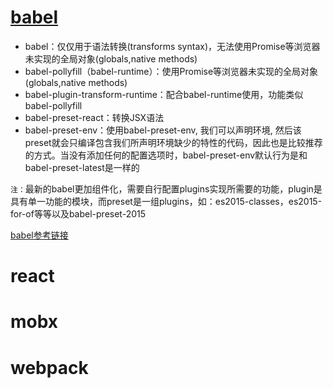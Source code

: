 # [babel](https://segmentfault.com/a/1190000008159877)
* babel：仅仅用于语法转换(transforms syntax)，无法使用Promise等浏览器未实现的全局对象(globals,native methods)
* babel-pollyfill（babel-runtime）：使用Promise等浏览器未实现的全局对象(globals,native methods)
* babel-plugin-transform-runtime：配合babel-runtime使用，功能类似babel-pollyfill
* babel-preset-react：转换JSX语法
* babel-preset-env：使用babel-preset-env, 我们可以声明环境, 然后该preset就会只编译包含我们所声明环境缺少的特性的代码，因此也是比较推荐的方式。当没有添加任何的配置选项时，babel-preset-env默认行为是和babel-preset-latest是一样的

`注：`最新的babel更加组件化，需要自行配置plugins实现所需要的功能，plugin是具有单一功能的模块，而preset是一组plugins，如：es2015-classes，es2015-for-of等等以及babel-preset-2015

[babel参考链接](https://segmentfault.com/a/1190000008159877)
# react

# mobx

# webpack